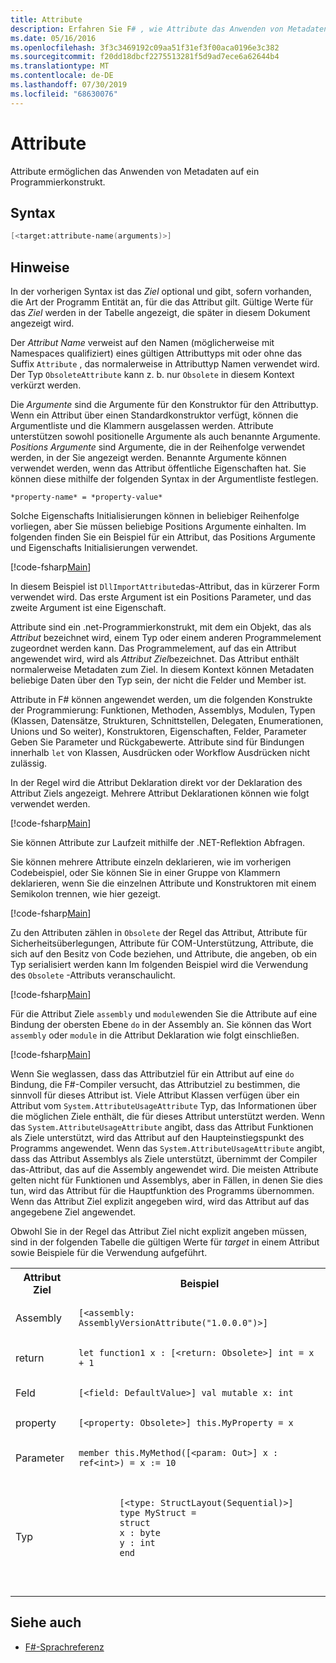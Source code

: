 ```yaml
---
title: Attribute
description: Erfahren Sie F# , wie Attribute das Anwenden von Metadaten auf ein Programmierkonstrukt ermöglichen.
ms.date: 05/16/2016
ms.openlocfilehash: 3f3c3469192c09aa51f31ef3f00aca0196e3c382
ms.sourcegitcommit: f20dd18dbcf2275513281f5d9ad7ece6a62644b4
ms.translationtype: MT
ms.contentlocale: de-DE
ms.lasthandoff: 07/30/2019
ms.locfileid: "68630076"
---
```

# <a name="attributes"></a>Attribute

Attribute ermöglichen das Anwenden von Metadaten auf ein Programmierkonstrukt.

## <a name="syntax"></a>Syntax

```fsharp
[<target:attribute-name(arguments)>]
```

## <a name="remarks"></a>Hinweise

In der vorherigen Syntax ist das *Ziel* optional und gibt, sofern vorhanden, die Art der Programm Entität an, für die das Attribut gilt. Gültige Werte für das *Ziel* werden in der Tabelle angezeigt, die später in diesem Dokument angezeigt wird.

Der *Attribut Name* verweist auf den Namen (möglicherweise mit Namespaces qualifiziert) eines gültigen Attributtyps mit oder ohne das Suffix `Attribute` , das normalerweise in Attributtyp Namen verwendet wird. Der Typ `ObsoleteAttribute` kann z. b. nur `Obsolete` in diesem Kontext verkürzt werden.

Die *Argumente* sind die Argumente für den Konstruktor für den Attributtyp. Wenn ein Attribut über einen Standardkonstruktor verfügt, können die Argumentliste und die Klammern ausgelassen werden. Attribute unterstützen sowohl positionelle Argumente als auch benannte Argumente. *Positions Argumente* sind Argumente, die in der Reihenfolge verwendet werden, in der Sie angezeigt werden. Benannte Argumente können verwendet werden, wenn das Attribut öffentliche Eigenschaften hat. Sie können diese mithilfe der folgenden Syntax in der Argumentliste festlegen.

```
*property-name* = *property-value*
```

Solche Eigenschafts Initialisierungen können in beliebiger Reihenfolge vorliegen, aber Sie müssen beliebige Positions Argumente einhalten. Im folgenden finden Sie ein Beispiel für ein Attribut, das Positions Argumente und Eigenschafts Initialisierungen verwendet.

[!code-fsharp[Main](~/samples/snippets/fsharp/lang-ref-2/snippet6202.fs)]

In diesem Beispiel ist `DllImportAttribute`das-Attribut, das in kürzerer Form verwendet wird. Das erste Argument ist ein Positions Parameter, und das zweite Argument ist eine Eigenschaft.

Attribute sind ein .net-Programmierkonstrukt, mit dem ein Objekt, das als *Attribut* bezeichnet wird, einem Typ oder einem anderen Programmelement zugeordnet werden kann. Das Programmelement, auf das ein Attribut angewendet wird, wird als *Attribut Ziel*bezeichnet. Das Attribut enthält normalerweise Metadaten zum Ziel. In diesem Kontext können Metadaten beliebige Daten über den Typ sein, der nicht die Felder und Member ist.

Attribute in F# können angewendet werden, um die folgenden Konstrukte der Programmierung: Funktionen, Methoden, Assemblys, Modulen, Typen (Klassen, Datensätze, Strukturen, Schnittstellen, Delegaten, Enumerationen, Unions und So weiter), Konstruktoren, Eigenschaften, Felder, Parameter Geben Sie Parameter und Rückgabewerte. Attribute sind für Bindungen innerhalb `let` von Klassen, Ausdrücken oder Workflow Ausdrücken nicht zulässig.

In der Regel wird die Attribut Deklaration direkt vor der Deklaration des Attribut Ziels angezeigt. Mehrere Attribut Deklarationen können wie folgt verwendet werden.

[!code-fsharp[Main](~/samples/snippets/fsharp/lang-ref-2/snippet6603.fs)]

Sie können Attribute zur Laufzeit mithilfe der .NET-Reflektion Abfragen.

Sie können mehrere Attribute einzeln deklarieren, wie im vorherigen Codebeispiel, oder Sie können Sie in einer Gruppe von Klammern deklarieren, wenn Sie die einzelnen Attribute und Konstruktoren mit einem Semikolon trennen, wie hier gezeigt.

[!code-fsharp[Main](~/samples/snippets/fsharp/lang-ref-2/snippet6604.fs)]

Zu den Attributen zählen in `Obsolete` der Regel das Attribut, Attribute für Sicherheitsüberlegungen, Attribute für COM-Unterstützung, Attribute, die sich auf den Besitz von Code beziehen, und Attribute, die angeben, ob ein Typ serialisiert werden kann Im folgenden Beispiel wird die Verwendung des `Obsolete` -Attributs veranschaulicht.

[!code-fsharp[Main](~/samples/snippets/fsharp/lang-ref-2/snippet6605.fs)]

Für die Attribut Ziele `assembly` und `module`wenden Sie die Attribute auf eine Bindung der obersten Ebene `do` in der Assembly an. Sie können das Wort `assembly` oder `module` in die Attribut Deklaration wie folgt einschließen.

[!code-fsharp[Main](~/samples/snippets/fsharp/lang-ref-2/snippet6606.fs)]

Wenn Sie weglassen, dass das Attributziel für ein Attribut auf eine `do` Bindung, die F#-Compiler versucht, das Attributziel zu bestimmen, die sinnvoll für dieses Attribut ist. Viele Attribut Klassen verfügen über ein Attribut vom `System.AttributeUsageAttribute` Typ, das Informationen über die möglichen Ziele enthält, die für dieses Attribut unterstützt werden. Wenn das `System.AttributeUsageAttribute` angibt, dass das Attribut Funktionen als Ziele unterstützt, wird das Attribut auf den Haupteinstiegspunkt des Programms angewendet. Wenn das `System.AttributeUsageAttribute` angibt, dass das Attribut Assemblys als Ziele unterstützt, übernimmt der Compiler das-Attribut, das auf die Assembly angewendet wird. Die meisten Attribute gelten nicht für Funktionen und Assemblys, aber in Fällen, in denen Sie dies tun, wird das Attribut für die Hauptfunktion des Programms übernommen. Wenn das Attribut Ziel explizit angegeben wird, wird das Attribut auf das angegebene Ziel angewendet.

Obwohl Sie in der Regel das Attribut Ziel nicht explizit angeben müssen, sind in der folgenden Tabelle die gültigen Werte für *target* in einem Attribut sowie Beispiele für die Verwendung aufgeführt.

<table>
  <tr>
    <th>Attribut Ziel</td>
    <th>Beispiel</td> 
  </tr>
  <tr>
    <td>Assembly</td>
    <td><pre lang="fsharp"><code>[&lt;assembly: AssemblyVersionAttribute("1.0.0.0")&gt;]<code></pre></td> 
  </tr>
  <tr>
    <td>return</td>
    <td><pre lang="fsharp"><code>let function1 x : [&lt;return: Obsolete&gt;] int = x + 1<code></pre></td> 
  </tr>
  <tr>
    <td>Feld</td>
    <td><pre lang="fsharp"><code>[&lt;field: DefaultValue&gt;] val mutable x: int<code></pre></td> 
  </tr>
  <tr>
    <td>property</td>
    <td><pre lang="fsharp"><code>[&lt;property: Obsolete&gt;] this.MyProperty = x<code></pre></td> 
  </tr>
  <tr>
    <td>Parameter</td>
    <td><pre lang="fsharp"><code>member this.MyMethod([&lt;param: Out&gt;] x : ref&lt;int&gt;) = x := 10<code></pre></td> 
  </tr>
  <tr>
    <td>Typ</td>
    <td>
        <pre lang="fsharp"><code>
        [&lt;type: StructLayout(Sequential)&gt;] 
        type MyStruct = 
        struct 
        x : byte
        y : int
        end
        <code></pre>
    </td>
  </tr>
</table>

## <a name="see-also"></a>Siehe auch

- [F#-Sprachreferenz](index.md)
